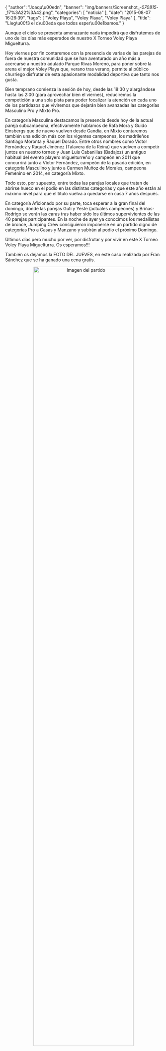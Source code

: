 {
  "author": "Joaqu\u00edn", 
  "banner": "img/banners/Screenshot_-_070815_-_17%3A22%3A42.png", 
  "categories": [
    "noticia"
  ], 
  "date": "2015-08-07 16:26:39", 
  "tags": [
    "Voley Playa", 
    "Voley Playa", 
    "Voley Playa"
  ], 
  "title": "Lleg\u00f3 el d\u00eda que todos esper\u00e1bamos."
}

Aunque el cielo se presenta amenazante nada impedirá que disfrutemos de uno de los días más esperados de nuestro X Torneo Voley Playa Miguelturra.

Hoy viernes por fin contaremos con la presencia de varias de las parejas de fuera de nuestra comunidad que se han aventurado un año más a acercarse a nuestro adulado Parque Rivas Moreno, para poner sobre la arena el mejor Voley Playa que, verano tras verano, permite al público churriego disfrutar de esta apasionante modalidad deportiva que tanto nos gusta.

Bien temprano comienza la sesión de hoy, desde las 18:30 y alargándose hasta las 2:00 (para aprovechar bien el viernes), reduciremos la competición a una sola pista para poder focalizar la atención en cada uno de los partidazos que viviremos que dejarán bien avanzadas las categorías Masculino Pro y Mixto Pro.

En categoría Masculina destacamos la presencia desde hoy de la actual pareja subcampeona, efectivamente hablamos de Rafa Mora y Guido Einsbergs que de nuevo vuelven desde Gandía, en Mixto contaremos también una edición más con los vigentes campeones, los madrileños Santiago Moronta y Raquel Dorado. Entre otros nombres como Víctor Fernández y Raquel Jiménez (Talavera de la Reina) que vuelven a competir juntos en nuestro torneo y Juan Luis Cabanillas (Badajoz) un antiguo habitual del evento playero miguelturreño y campeón en 2011 que concurrirá junto a Víctor Fernández, campeón de la pasada edición, en categoría Masculino y junto a Carmen Muñoz de Morales, campeona Femenino en 2014, en categoría Mixto.

Todo esto, por supuesto, entre todas las parejas locales que tratan de abrirse hueco en el podio en las distintas categorías y que este año están al máximo nivel para que el título vuelva a quedarse en casa 7 años después.

En categoría Aficionado por su parte, toca esperar a la gran final del domingo, donde las parejas Guti y Yeste (actuales campeones) y Briñas-Rodrigo se verán las caras tras haber sido los últimos supervivientes de las 40 parejas participantes. En la noche de ayer ya conocimos los medallistas de bronce, Jumping Crew consiguieron imponerse en un partido digno de categorías Pro a Casas y Manzano y subirán al podio el próximo Domingo.

Últimos días pero mucho por ver, por disfrutar y por vivir en este X Torneo Voley Playa Miguelturra. Os esperamos!!!

También os dejamos la FOTO DEL JUEVES, en este caso realizada por Fran Sánchez que se ha ganado una cena gratis.

<center>
<a target="_new" href="http://www.advmiguelturra.org/drupal/sites/default/files/Screenshot%20-%20070815%20-%2017%3A22%3A42.png"> 
<img alt="Imagen del partido" width="80%" align="center" src="http://www.advmiguelturra.org/drupal/sites/default/files/Screenshot%20-%20070815%20-%2017%3A22%3A42.png"/> </a> </center>






